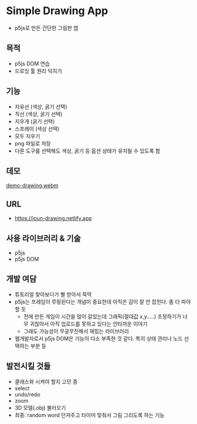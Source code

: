 # Simple Drawing App

- p5js로 만든 간단한 그림판 앱

## 목적

- p5js DOM 연습
- 드로잉 툴 원리 익히기

## 기능
- 자유선 (색상, 굵기 선택)
- 직선 (색상, 굵기 선택)
- 지우개 (굵기 선택)
- 스프레이 (색상 선택)
- 모두 지우기
- png 파일로 저장
- 다른 도구를 선택해도 색상, 굵기 등 옵션 상태가 유지될 수 있도록 함

## 데모
[demo-drawing.webm](https://github.com/urbanscratcher/project-simple-drawing/assets/17016494/7f3eb368-1d08-4daf-9ac2-f385d349c133)


## URL

- https://joun-drawing.netlify.app

## 사용 라이브러리 & 기술

- p5js
- p5js DOM

## 개발 여담
- 튜토리얼 찾아보다가 삘 받아서 뚝딱
- p5js는 프레임이 루핑된다는 개념이 중요한데 아직은 감이 잘 안 잡힌다. 좀 더 파야할 듯
  - 전에 만든 게임이 시간을 많이 갈았는데 그래픽(절대값 x,y.....) 조정하기가 너무 귀찮아서 아직 업로드를 못하고 있다는 안타까운 이야기
  - 그래도 가능성이 무궁무진해서 재밌는 라이브러리
- 웹개발자로서 p5js DOM은 기능이 다소 부족한 것 같다. 특히 상태 관리나 노드 선택하는 부분 등 
  
## 발전시킬 것들

- 클래스화 시켜야 할지 고민 중
- select
- undo/redo
- zoom
- 3D 모델(.obj) 불러오기
- 최종: random word 던져주고 타이머 맞춰서 그림 그리도록 하는 기능
